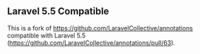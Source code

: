 ## Laravel 5.5 Compatible

This is a fork of https://github.com/LaravelCollective/annotations compatible with Laravel 5.5 (https://github.com/LaravelCollective/annotations/pull/63).
